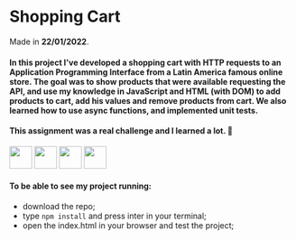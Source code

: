 # Shopping Cart
Made in **22/01/2022**.

#### In this project I've developed a shopping cart with HTTP requests to an Application Programming Interface from a Latin America famous online store. The goal was to show products that were available requesting the API, and use my knowledge in JavaScript and HTML (with DOM) to add products to cart, add his values and remove products from cart. We also learned how to use async functions, and implemented unit tests.

#### This assignment was a real challenge and I learned a lot. :muscle:
<img src='https://cdn.jsdelivr.net/gh/devicons/devicon/icons/html5/html5-plain.svg' width='40'/> <img src='https://cdn.jsdelivr.net/gh/devicons/devicon/icons/css3/css3-plain.svg' width='40'/> <img src='https://cdn.jsdelivr.net/gh/devicons/devicon/icons/javascript/javascript-original.svg' width='40'/> <img src='https://cdn.jsdelivr.net/gh/devicons/devicon/icons/jest/jest-plain.svg' width='40'/> 

#### To be able to see my project running:

- download the repo;
- type `npm install` and press inter in your terminal;
- open the index.html in your browser and test the project;

#### 
